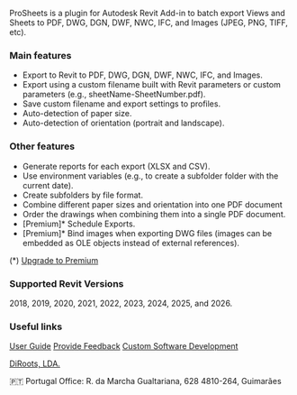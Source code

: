  
 
ProSheets is a plugin for Autodesk Revit Add-in to batch export Views and Sheets to PDF, DWG, DGN, DWF, NWC, IFC, and Images (JPEG, PNG, TIFF, etc).

### Main features
- Export to Revit to PDF, DWG, DGN, DWF, NWC, IFC, and Images.
- Export using a custom filename built with Revit parameters or custom parameters (e.g., sheetName-SheetNumber.pdf).
- Save custom filename and export settings to profiles.
- Auto-detection of paper size.
- Auto-detection of orientation (portrait and landscape).

### Other features
- Generate reports for each export (XLSX and CSV).
- Use environment variables (e.g., to create a subfolder folder with the current date).
- Create subfolders by file format.
- Combine different paper sizes and orientation into one PDF document
- Order the drawings when combining them into a single PDF document.
- [Premium]* Schedule Exports.
- [Premium]* Bind images when exporting DWG files (images can be embedded as OLE objects instead of external references).

(*) [Upgrade to Premium](https://diroots.com/revit-plugins/quote-request/)

### Supported Revit Versions
2018, 2019, 2020, 2021, 2022, 2023, 2024, 2025, and 2026.

### Useful links
[User Guide](https://docs.prosheets.diroots.com/)
[Provide Feedback](https://diroots.com/contact-us/?utm_source=DiRootsAppManager&utm_medium=App-Description&utm_campaign=ProSheets)
[Custom Software Development](https://diroots.com/custom-software-development/?utm_source=DiRootsAppManager&utm_medium=App-Description&utm_campaign=ProSheets)

[DiRoots, LDA.](https://diroots.com/?utm_source=DiRootsAppManager&utm_medium=App-Description&utm_campaign=ProSheets) 

🇵🇹 Portugal Office:
R. da Marcha Gualtariana, 628
4810-264, Guimarães
